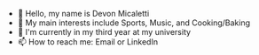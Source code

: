 - 👋 Hello, my name is Devon Micaletti
- 👀 My main interests include Sports, Music, and Cooking/Baking
- 🌱 I'm currently in my third year at my university
- 📫 How to reach me: Email or LinkedIn

<!---
devmicaletti/devmicaletti is a ✨ special ✨ repository because its `README.md` (this file) appears on your GitHub profile.
You can click the Preview link to take a look at your changes.
--->

